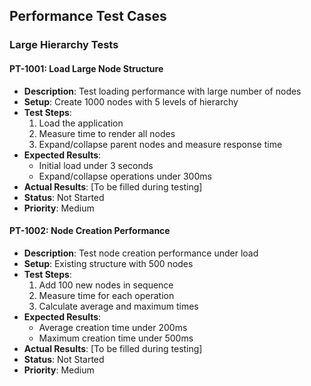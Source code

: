 ## Performance Test Cases

### Large Hierarchy Tests

#### PT-1001: Load Large Node Structure
- **Description**: Test loading performance with large number of nodes
- **Setup**: Create 1000 nodes with 5 levels of hierarchy
- **Test Steps**:
  1. Load the application
  2. Measure time to render all nodes
  3. Expand/collapse parent nodes and measure response time
- **Expected Results**: 
  - Initial load under 3 seconds
  - Expand/collapse operations under 300ms
- **Actual Results**: [To be filled during testing]
- **Status**: Not Started
- **Priority**: Medium

#### PT-1002: Node Creation Performance
- **Description**: Test node creation performance under load
- **Setup**: Existing structure with 500 nodes
- **Test Steps**:
  1. Add 100 new nodes in sequence
  2. Measure time for each operation
  3. Calculate average and maximum times
- **Expected Results**: 
  - Average creation time under 200ms
  - Maximum creation time under 500ms
- **Actual Results**: [To be filled during testing]
- **Status**: Not Started
- **Priority**: Medium